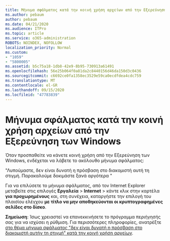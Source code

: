 ```yaml
---
title: Μήνυμα σφάλματος κατά την κοινή χρήση αρχείων από την Εξερεύνηση των Windows
ms.author: pebaum
author: pebaum
ms.date: 04/21/2020
ms.audience: ITPro
ms.topic: article
ms.service: o365-administration
ROBOTS: NOINDEX, NOFOLLOW
localization_priority: Normal
ms.custom:
- "1059"
- "5800005"
ms.assetid: b5c75a18-1db8-42e9-8b95-730913a61491
ms.openlocfilehash: 56e25b064f0a81da2c8440156d46da150d3c0436
ms.sourcegitcommit: c6692ce0fa1358ec3529e59ca0ecdfdea4cdc759
ms.translationtype: MT
ms.contentlocale: el-GR
ms.lasthandoff: 09/15/2020
ms.locfileid: "47783839"
---
```

# <a name="error-message-when-sharing-files-from-windows-explorer"></a>Μήνυμα σφάλματος κατά την κοινή χρήση αρχείων από την Εξερεύνηση των Windows

Όταν προσπαθείτε να κάνετε κοινή χρήση από την Εξερεύνηση των Windows, ενδέχεται να λάβετε το ακόλουθο μήνυμα σφάλματος:
  
"Λυπούμαστε, δεν είναι δυνατή η πρόσβαση στο διακομιστή αυτή τη στιγμή. Παρακαλούμε δοκιμάστε ξανά αργότερα "
  
Για να επιλύσετε το μήνυμα σφάλματος, από τον Internet Explorer μεταβείτε στις επιλογές **Εργαλεία** \> **Internet** \> κάντε κλικ στην καρτέλα **για προχωρημένους** και, στη συνέχεια, καταργήστε την επιλογή του πλαισίου ελέγχου **με τίτλο να μην αποθηκεύονται οι κρυπτογραφημένες σελίδες στο δίσκο**.
  
 **Σημείωση**: Ίσως χρειαστεί να επανεκκινήσετε το πρόγραμμα περιήγησής σας για να ισχύσει η ρύθμιση. Για περισσότερες πληροφορίες, ανατρέξτε [στο θέμα μήνυμα σφάλματος "δεν είναι δυνατή η πρόσβαση στο διακομιστή αυτήν τη στιγμή" κατά την κοινή χρήση αρχείων](https://go.microsoft.com/fwlink/?linkid=2022914).
  